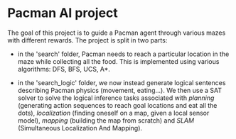 # Pacman AI project
The goal of this project is to guide a Pacman agent through various mazes with different rewards.
The project is split in two parts:

- in the 'search' folder, Pacman needs to reach a particular location in the maze while collecting all the food. This is implemented using various algorithms: DFS, BFS, UCS, A*.

- in the 'search_logic' folder, we now instead generate logical sentences describing Pacman physics (movement, eating...). We then use a SAT solver to solve the logical inference tasks associated with *planning* (generating action sequences to reach goal locations and eat all the dots), *localization* (finding oneself on a map, given a local sensor model), *mapping* (building the map from scratch) and *SLAM* (Simultaneous Localization And Mapping).

